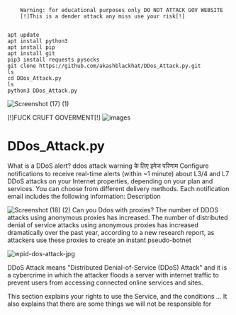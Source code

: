        Warning: for educational purposes only DO NOT ATTACK GOV WEBSITE
        [!]This is a dender attack any miss use your risk[!]
 
 
    apt update 
    apt install python3
    apt install pip
    apt install git
    pip3 install requests pysocks
    git clone https://github.com/akashblackhat/DDos_Attack.py.git
    ls
    cd DDos_Attack.py
    ls
    python3 DDos_Attack.py


![Screenshot (17) (1)](https://user-images.githubusercontent.com/88341460/186400735-2c6d5e04-f927-4d26-a815-4753bbc7da16.png)

 [!]FUCK CRUFT GOVERMENT[!]
![images](https://user-images.githubusercontent.com/88341460/186405417-344e851c-cb41-4e6a-ab08-a35c20a3b796.jpg)


# DDos_Attack.py
What is a DDoS alert? ddos attack warning के लिए इमेज परिणाम Configure notifications to receive real-time alerts (within ~1 minute) about L3/4 and L7 DDoS attacks on your Internet properties, depending on your plan and services. You can choose from different delivery methods. Each notification email includes the following information: Description

![Screenshot (18) (2)](https://user-images.githubusercontent.com/88341460/186395760-0ce0d7e7-f441-4431-bf73-932cef40d321.png)
Can you Ddos with proxies?
The number of DDOS attacks using anonymous proxies has increased. The number of distributed denial of service attacks using anonymous proxies has increased dramatically over the past year, according to a new research report, as attackers use these proxies to create an instant pseudo-botnet

![wpid-dos-attack-jpg](https://user-images.githubusercontent.com/88341460/186397420-49306396-7547-4225-92c7-723490610aae.jpeg)

DDoS Attack means "Distributed Denial-of-Service (DDoS) Attack" and it is a cybercrime in which the attacker floods a server with internet traffic to prevent users from accessing connected online services and sites.

This section explains your rights to use the Service, and the conditions ... It also explains that there are some things we will not be responsible for


